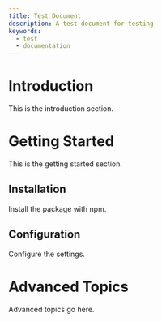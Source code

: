 ```yaml
---
title: Test Document
description: A test document for testing
keywords:
  - test
  - documentation
---
```


# Introduction

This is the introduction section.

# Getting Started

This is the getting started section.

## Installation

Install the package with npm.

## Configuration

Configure the settings.

# Advanced Topics

Advanced topics go here.